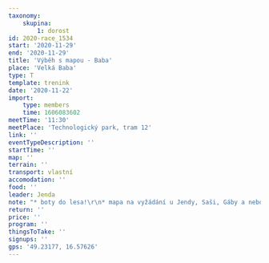 ```yaml
---
taxonomy:
    skupina:
        1: dorost
id: 2020-race_1534
start: '2020-11-29'
end: '2020-11-29'
title: 'Výběh s mapou - Baba'
place: 'Velká Baba'
type: T
template: trenink
date: '2020-11-22'
import:
    type: members
    time: 1606083602
meetTime: '11:30'
meetPlace: 'Technologický park, tram 12'
link: ''
eventTypeDescription: ''
startTime: ''
map: ''
terrain: ''
transport: vlastní
accomodation: ''
food: ''
leader: Jenda
note: "* boty do lesa!\r\n* mapa na vyžádání u Jendy, Saši, Gáby a nebo Standy"
return: ''
price: ''
program: ''
thingsToTake: ''
signups: ''
gps: '49.23177, 16.57626'
---
```



